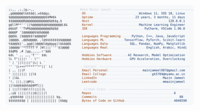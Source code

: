 <picture>
  <source srcset="https://raw.githubusercontent.com/mmazinjameel/mmazinjameel/main/dark_mode.svg?v=1739673981" media="(prefers-color-scheme: dark)">
  <img src="https://raw.githubusercontent.com/mmazinjameel/mmazinjameel/main/light_mode.svg?v=1739673981">
</picture>
